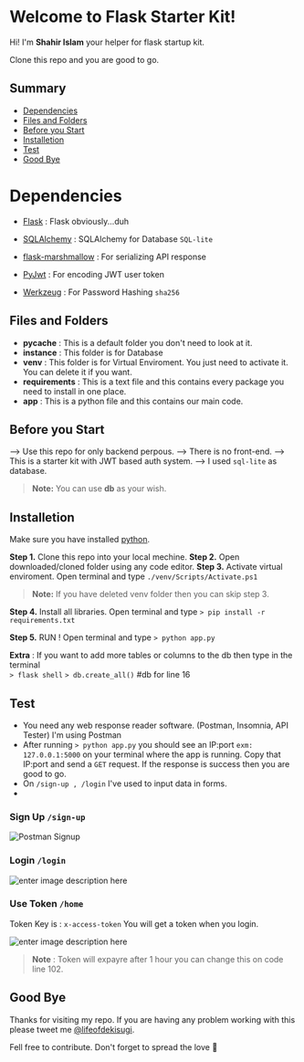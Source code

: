
# Welcome to Flask Starter Kit!

  

Hi! I'm **Shahir Islam** your helper for flask startup kit.

Clone this repo and you are good to go.  


## Summary

- [Dependencies](#Dependencies)
- [Files and Folders](#Files-and-Folders)
- [Before you Start](#Before-you-Start)
- [Installetion](#Installetion)
- [Test](#Test)
- [Good Bye](#Good-Bye)

  
  

# Dependencies

  

-  [Flask](https://palletsprojects.com/p/flask/) : Flask obviously...duh

-  [SQLAlchemy](https://flask-sqlalchemy.palletsprojects.com/en/3.0.x/) : SQLAlchemy for Database `SQL-lite`

-  [flask-marshmallow](https://flask-marshmallow.readthedocs.io/en/latest/) : For serializing API response

-  [PyJwt](https://github.com/jpadilla/pyjwt/) : For encoding JWT user token
- [Werkzeug](https://werkzeug.palletsprojects.com/en/2.2.x/) : For Password Hashing `sha256`

  

## Files and Folders

  - __pycache__ : This is a default folder you don't need to look at it.
  - **instance** : This folder is for Database
  - **venv** : This folder is for Virtual Enviroment. You just need to activate it. You can delete it if you want.
  - **requirements** : This is a text file and this contains every package you need to install in one place.
  - **app** : This is a python file and this contains our main code. 
  
## Before you Start

--> Use this repo for only backend perpous.
--> There is no front-end.
--> This is a starter kit with JWT based auth system.
--> I used `sql-lite` as database.
  

>  **Note:** You can use **db** as your wish.

  
## Installetion

Make sure you have installed [python](https://www.python.org/downloads/).

**Step 1.** Clone this repo into your local mechine.
**Step 2.** Open downloaded/cloned folder using any code editor.
**Step 3.** Activate virtual enviroment. Open terminal and type `./venv/Scripts/Activate.ps1`
>  **Note:** If you have deleted venv folder then you can skip step 3.

**Step 4.** Install all libraries. Open terminal and type `> pip install -r requirements.txt`  

**Step 5.** RUN ! Open terminal and type `> python app.py`

**Extra**  : If you want to add more tables or columns to the db then type in the terminal  
`> flask shell`
 `> db.create_all()` #db for line 16
 
## Test 

- You need any web response reader software. (Postman, Insomnia, API Tester) I'm using Postman
- After running `> python app.py` you should see an IP:port 
`exm: 127.0.0.1:5000` on your terminal where the app is running. Copy that IP:port and send a `GET` request. If the response is success then you are good to go.
- On `/sign-up , /login` I've used to input data in forms.
- 
### Sign Up `/sign-up`
![Postman Signup](https://res.cloudinary.com/cmb-npi/image/upload/v1672179309/signUp_or3np7.png)

### Login `/login`
![enter image description here](https://res.cloudinary.com/cmb-npi/image/upload/v1672179309/login_jlqyvw.png)

### Use Token  `/home`

Token Key is : `x-access-token`
You will get a token when you login.

![enter image description here](https://res.cloudinary.com/cmb-npi/image/upload/v1672179309/token_rulmp2.png)

> **Note** : Token will expayre after 1 hour you can change this on code line 102. 

## Good Bye

Thanks for visiting my repo. If you are having any problem working with this please tweet me [@lifeofdekisugi](https://twitter.com/lifeofdekisugi).

Fell free to contribute. Don't forget to spread the love 🖤
